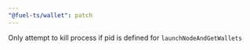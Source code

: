 ```yaml
---
"@fuel-ts/wallet": patch
---
```


Only attempt to kill process if pid is defined for `launchNodeAndGetWallets`
